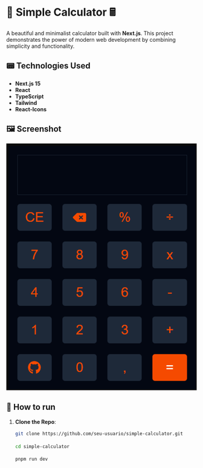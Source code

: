 # 🧮 Simple Calculator 🖩

A beautiful and minimalist calculator built with **Next.js**. This project demonstrates the power of modern web development by combining simplicity and functionality.

## 📟 Technologies Used

- **Next.js 15**
- **React**
- **TypeScript**
- **Tailwind**
- **React-Icons**

## 🖼️ Screenshot

![Screenshot da Calculadora](calculator.png)

## 🚀 How to run

1. **Clone the Repo**:
   ```bash
   git clone https://github.com/seu-usuario/simple-calculator.git
   
   cd simple-calculator

   pnpm run dev
